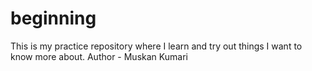 # beginning
This is my practice repository where I learn and try out things I want to know more about.
Author - Muskan Kumari

